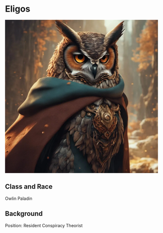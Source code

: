 # Eligos

![Eligos](/img/players/Eligos.png)

## Class and Race

Owlin Paladin

## Background

Position: Resident Conspiracy Theorist
